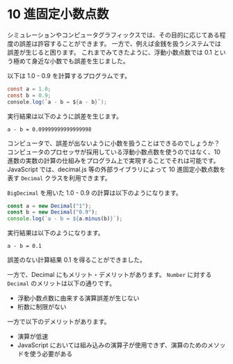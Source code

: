 # 10 進固定小数点数

シミュレーションやコンピュータグラフィックスでは、その目的に応じてある程度の誤差は許容することができます。
一方で、例えば金銭を扱うシステムでは誤差が生じると困ります。
これまでみてきたように、浮動小数点数では 0.1 という極めて身近な小数でも誤差を生じました。

以下は 1.0 - 0.9 を計算するプログラムです。

```java
const a = 1.0;
const b = 0.9;
console.log(`a - b = ${a - b}`);
```

実行結果は以下のように誤差を生じます。

```console
a - b = 0.09999999999999998
```

コンピュータで、誤差が出ないように小数を扱うことはできるのでしょうか？
コンピュータのプロセッサが採用している浮動小数点数を使うのではなく、10 進数の実数の計算の仕組みをプログラム上で実現することでそれは可能です。
JavaScript では、decimal.js 等の外部ライブラリによって 10 進固定小数点数を表す `Decimal` クラスを利用できます。

`BigDecimal` を用いた 1.0 - 0.9 の計算は以下のようになります。

```javascript
const a = new Decimal("1");
const b = new Decimal("0.9");
console.log(`a - b = ${a.minus(b)}`);
```

実行結果は以下のようになります。

```console
a - b = 0.1
```

誤差のない計算結果 0.1 を得ることができました。

一方で、Decimal にもメリット・デメリットがあります。
`Number` に対する `Decimal` のメリットは以下の通りです。

- 浮動小数点数に由来する演算誤差が生じない
- 桁数に制限がない

一方で以下のデメリットがあります。

- 演算が低速
- JavaScript においては組み込みの演算子が使用できず、演算のためのメソッドを使う必要がある
